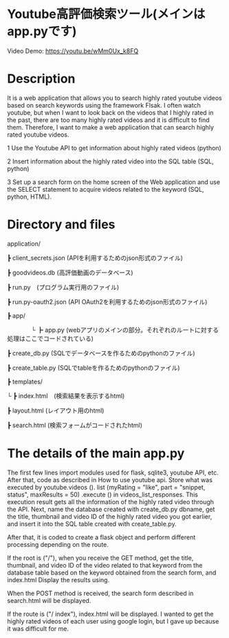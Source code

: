 # Youtube高評価検索ツール(メインはapp.pyです)

Video Demo: https://youtu.be/wMm0Ux_k8FQ

# Description
It is a web application that allows you to search highly rated youtube videos based on search keywords using the framework Flsak. I often watch youtube, but when I want to look back on the videos that I highly rated in the past, there are too many highly rated videos and it is difficult to find them. Therefore, I want to make a web application that can search highly rated youtube videos.

1 Use the Youtube API to get information about highly rated videos (python)

2 Insert information about the highly rated video into the SQL table (SQL, python)

3 Set up a search form on the home screen of the Web application and use the SELECT statement to acquire videos related to the keyword (SQL, python, HTML).

# Directory and files

application/

┣ client_secrets.json (APIを利用するためのjson形式のファイル)

┣ goodvideos.db (高評価動画のデータベース)

┣ run.py　(プログラム実行用のファイル)

┣ run.py-oauth2.json (API OAuth2を利用するためのjson形式のファイル)

┣ app/

　　　　└ ┣ app.py (webアプリのメインの部分。それぞれのルートに対する処理はここでコードされている)

┣ create_db.py (SQLでデータベースを作るためのpythonのファイル)

┣ create_table.py (SQLでtableを作るためのpythonのファイル)

┣ templates/

└ ┣ index.html　(検索結果を表示するhtml)

┣ layout.html (レイアウト用のhtml)

┣ search.html (検索フォームがコードされたhtml)

# The details of the main app.py

The first few lines import modules used for flask, sqlite3, youtube API, etc. After that, code as described in How to use youtube api. Store what was executed by youtube.videos (). list (myRating = "like", part = "snippet, status", maxResults = 50) .execute () in videos_list_responses. This execution result gets all the information of the highly rated video through the API. Next, name the database created with create_db.py dbname, get the title, thumbnail and video ID of the highly rated video you got earlier, and insert it into the SQL table created with create_table.py.

After that, it is coded to create a flask object and perform different processing depending on the route.

If the root is ("/"), when you receive the GET method, get the title, thumbnail, and video ID of the video related to that keyword from the database table based on the keyword obtained from the search form, and index.html Display the results using.

When the POST method is received, the search form described in search.html will be displayed.

If the route is ("/ index"), index.html will be displayed. I wanted to get the highly rated videos of each user using google login, but I gave up because it was difficult for me.
